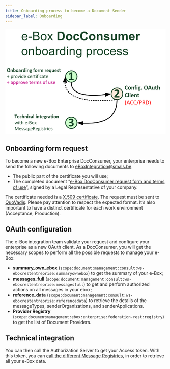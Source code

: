 ```yaml
---
title: Onboarding process to become a Document Sender
sidebar_label: Onboarding
---
```


![Diagram: DocConsumer onboarding process](../media/docConsumerOnboardingProcess.png)

## Onboarding form request
To become a new e-Box Enterprise DocConsumer, your enterprise needs to send the following documents to [eBoxIntegration@smals.be](mailto:eBoxIntegration@smals.be).
- The public part of the certificate you will use;
- The completed document “[e-Box DocConsumer request form and terms of use](https://info.eboxenterprise.be/fr/documents/word/e-Box_DocConsumer_onboarding_form.docx)”, signed by a Legal Representative of your company.

The certificate needed is a [X.509 certificate](../common/x509_certificate.md).
The request must be sent to [QuoVadis](mailto:info.be@quovadisglobal.com).
Please pay attention to respect the expected format. It’s also important to have a distinct certificate for each work environment (Acceptance, Production).

## OAuth configuration
The e-Box integration team validate your request and configure your enterprise as a new OAuth client.
As a DocConsumer, you will get the necessary scopes to perform all the possible requests to manage your e-Box: 
- **summary_own_ebox** (``scope:document:management:consult:ws-eboxrestentreprise:summaryownebox``) to get the summary of your e-Box; 
- **messages_full** (``scope:document:management:consult:ws-eboxrestentreprise:messagesfull``) to get and perform authorized actions on all messages in your ebox;  
- **reference_data** (``scope:document:management:consult:ws-eboxrestentreprise:referencedata``) to retrieve the details of the messageTypes, senderOrganizations, and senderApplications.
- **Provider Registry** (``scope:documentmanagement:ebox:enterprise:federation-rest:registry``) to get the list of Document Providers.

## Technical integration
You can then call the Authorization Server to get your Access token.
With this token, you can [call the different Message Registries](document_consumer.md), in order to retrieve all your e-Box data.
